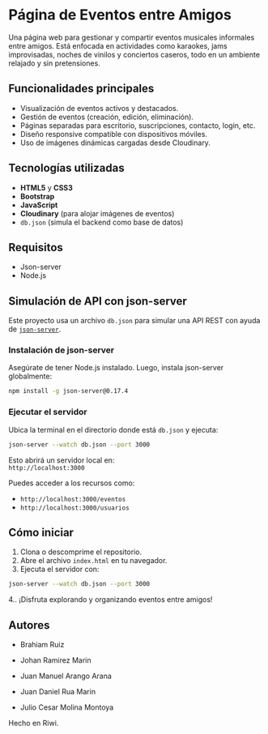 #  Página de Eventos entre Amigos

Una página web para gestionar y compartir eventos musicales informales entre amigos. Está enfocada en actividades como karaokes, jams improvisadas, noches de vinilos y conciertos caseros, todo en un ambiente relajado y sin pretensiones.

##  Funcionalidades principales

- Visualización de eventos activos y destacados.
- Gestión de eventos (creación, edición, eliminación).
- Páginas separadas para escritorio, suscripciones, contacto, login, etc.
- Diseño responsive compatible con dispositivos móviles.
- Uso de imágenes dinámicas cargadas desde Cloudinary.

##  Tecnologías utilizadas

- **HTML5** y **CSS3**
- **Bootstrap** 
- **JavaScript** 
- **Cloudinary** (para alojar imágenes de eventos)
- `db.json` (simula el backend como base de datos)

##  Requisitos

- Json-server
- Node.js

##  Simulación de API con json-server

Este proyecto usa un archivo `db.json` para simular una API REST con ayuda de [`json-server`](https://github.com/typicode/json-server).

###  Instalación de json-server

Asegúrate de tener Node.js instalado. Luego, instala json-server globalmente:

```bash
npm install -g json-server@0.17.4
```

###  Ejecutar el servidor

Ubica la terminal en el directorio donde está `db.json` y ejecuta:

```bash
json-server --watch db.json --port 3000
```

Esto abrirá un servidor local en:  
 `http://localhost:3000`

Puedes acceder a los recursos como:

- `http://localhost:3000/eventos`
- `http://localhost:3000/usuarios`

##  Cómo iniciar

1. Clona o descomprime el repositorio.
2. Abre el archivo `index.html` en tu navegador.
3. Ejecuta el servidor con:
```bash
json-server --watch db.json --port 3000
```
4.. ¡Disfruta explorando y organizando eventos entre amigos!



##  Autores

- Brahiam Ruiz

- Johan Ramirez Marin

- Juan Manuel Arango Arana

- Juan Daniel Rua Marin

- Julio Cesar Molina Montoya

Hecho en Riwi.
